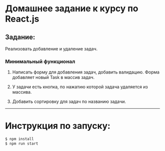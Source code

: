 
# Домашнее задание к курсу по React.js
## Задание:
Реализовать добавление и удаление задач.

### Минимальный функционал
1. Написать форму для добавления задач, добавить валидацию. 
Форма добавляет новый Task в массив задач. 

2. У задачи есть кнопка, по нажатию которой задача удаляется из массива. 

3. Добавить сортировку для задач по названию задачи. 

***
# Инструкция по запуску:

```sh
$ npm install
$ npm run start
```